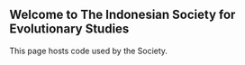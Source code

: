 ## Welcome to The Indonesian Society for Evolutionary Studies

This page hosts code used by the Society.
